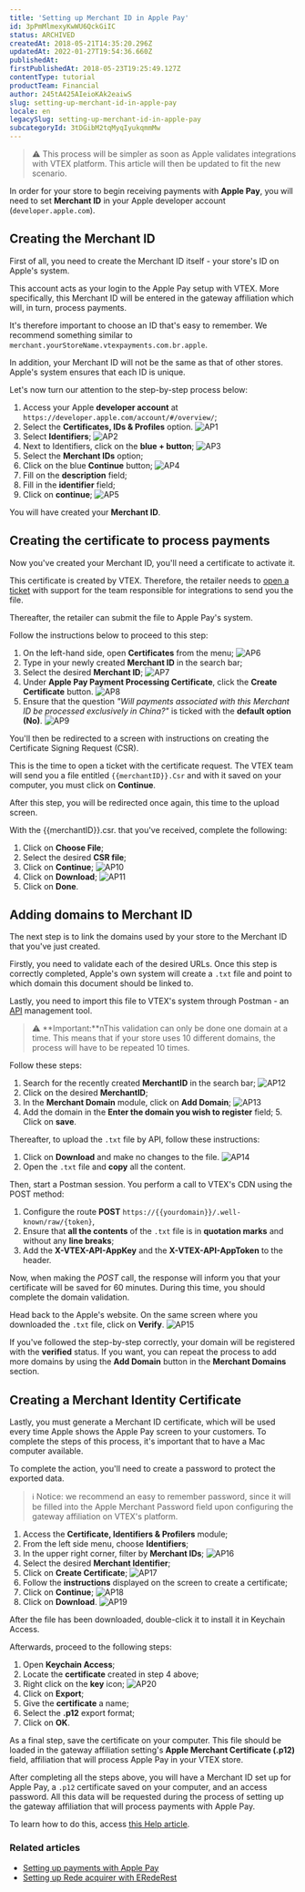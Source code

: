 ```yaml
---
title: 'Setting up Merchant ID in Apple Pay'
id: 3pPmMlmexyKwWU6QckGiIC
status: ARCHIVED
createdAt: 2018-05-21T14:35:20.296Z
updatedAt: 2022-01-27T19:54:36.660Z
publishedAt: 
firstPublishedAt: 2018-05-23T19:25:49.127Z
contentType: tutorial
productTeam: Financial
author: 245tA425AIeioKAk2eaiwS
slug: setting-up-merchant-id-in-apple-pay
locale: en
legacySlug: setting-up-merchant-id-in-apple-pay
subcategoryId: 3tDGibM2tqMyqIyukqmmMw
---
```


>⚠️ This process will be simpler as soon as Apple validates integrations with VTEX platform. This article will then be updated to fit the new scenario.

In order for your store to begin receiving payments with __Apple Pay__, you will need to set __Merchant ID__ in your Apple developer account (`developer.apple.com`). 

## Creating the Merchant ID

First of all, you need to create the Merchant ID itself - your store's ID on Apple's system.

This account acts as your login to the Apple Pay setup with VTEX. More specifically, this Merchant ID will be entered in the gateway affiliation which will, in turn, process payments.

It's therefore important to choose an ID that's easy to remember. We recommend something similar to `merchant.yourStoreName.vtexpayments.com.br.apple`.

In addition, your Merchant ID will not be the same as that of other stores. Apple's system ensures that each ID is unique.

Let's now turn our attention to the step-by-step process below:

1. Access your Apple __developer account__ at `https://developer.apple.com/account/#/overview/`;
2. Select the __Certificates, IDs & Profiles__ option.
![AP1](https://images.ctfassets.net/alneenqid6w5/6LeAGbVL1w66i4QeoUikfC/912141350c1d591a9bb057d791e2f8d5/AP1.PNG)
3. Select __Identifiers__;
 ![AP2](https://images.ctfassets.net/alneenqid6w5/23SE1jYWfCN6ZXTgQFYc1o/19fbe5f704aee658dd5a77f8e2f3b161/AP2.PNG)
4. Next to Identifiers, click on the __blue + button__;
![AP3](https://images.ctfassets.net/alneenqid6w5/4JGlrzDtI0BL3MDChr5gfn/2fb71b0a4dfc498baff3acb0546e5476/AP3.PNG)
5. Select the __Merchant IDs__ option;
6. Click on the blue __Continue__ button; ![AP4](https://images.ctfassets.net/alneenqid6w5/6OyfJq6Eeped4gNItoqD93/19edd37b12bb72d24d55058f5aa265bf/AP4.PNG)
7. Fill on the __description__ field;
8. Fill in the __identifier__ field;
9. Click on __continue__; ![AP5](https://images.ctfassets.net/alneenqid6w5/7cPYdu8tLJsQWH7FFemIxb/8d710da870e18a5db33e46f29d484882/AP5.PNG) 

You will have created your __Merchant ID__.

## Creating the certificate to process payments

Now you've created your Merchant ID, you'll need a certificate to activate it.

This certificate is created by VTEX. Therefore, the retailer needs to [open a ticket](https://help.vtex.com/en/tutorial/open-tickets-to-vtex-support--16yOEqpO32UQYygSmMSSAM) with support for the team responsible for integrations to send you the file.

Thereafter, the retailer can submit the file to Apple Pay's system.

Follow the instructions below to proceed to this step:

1. On the left-hand side, open __Certificates__ from the menu; ![AP6](https://images.ctfassets.net/alneenqid6w5/6F1QMQhaeedUplo0gYGaHd/bbc1c07ad0f8541f33a797b09224543a/AP6.PNG)
2. Type in your newly created __Merchant ID__ in the search bar;
3. Select the desired __Merchant ID__; ![AP7](https://images.ctfassets.net/alneenqid6w5/6McxWOZA6ZGUtsoxsRoVKb/d0f133d66267606fa998be562b57570b/AP7.PNG)
4. Under __Apple Pay Payment Processing Certificate__, click the __Create Certificate__ button. 
![AP8](https://images.ctfassets.net/alneenqid6w5/3Rp2Dt49HkCwzFHjScLjV/a83399b2270e638f3d480e4f885cc8d6/AP8.PNG)
5. Ensure that the question *"Will payments associated with this Merchant ID be processed exclusively in China?"* is ticked with the __default option (No)__.
![AP9](https://images.ctfassets.net/alneenqid6w5/Sp9juhAMuWRA1vHgk6pZ9/8eda99f583b842bb94a52d729fd4066a/AP9.PNG)

You'll then be redirected to a screen with instructions on creating the Certificate Signing Request (CSR). 

This is the time to open a ticket with the certificate request. The VTEX team will send you a file entitled `{{merchantID}}.Csr` and with it saved on your computer, you must click on __Continue__.

After this step, you will be redirected once again, this time to the upload screen. 

With the {{merchantID}}.csr. that you've received, complete the following:

1. Click on __Choose File__;
2.  Select the desired __CSR file__;
3.  Click on __Continue__; 
![AP10](https://images.ctfassets.net/alneenqid6w5/3hECpP7iFDlIO6PatZCOEY/d38bfb6be71f867c1f3182616a6fcb4b/AP10.PNG)
4. Click on __Download__;
![AP11](https://images.ctfassets.net/alneenqid6w5/5LZH1cD0JOe4dHN1noRbUE/2de89d38d2fde3f870c4274d32092c83/AP11.PNG)
5. Click on __Done__.

## Adding domains to Merchant ID

The next step is to link the domains used by your store to the Merchant ID that you've just created.

Firstly, you need to validate each of the desired URLs. Once this step is correctly completed, Apple's own system will create a `.txt` file and point to which domain this document should be linked to.

Lastly, you need to import this file to VTEX's system through Postman - an [API](https://help.vtex.com/en/tutorial/introduction-to-vtex-apis--3SjAqQ0BeUqu2ge8AiIkmW "APIs") management tool.

>⚠️ **Important:**nThis validation can only be done one domain at a time. This means that if your store uses 10 different domains, the process will have to be repeated 10 times.

Follow these steps:

1. Search for the recently created __MerchantID__ in the search bar;
![AP12](https://images.ctfassets.net/alneenqid6w5/4RnNU5b0rsfCpEKkj9dFnj/3ddb803ff21d56c9f54d214d9b8bf56f/AP12.PNG)
2. Click on the desired __MerchantID__;
3. In the __Merchant Domain__ module, click on __Add Domain__;
![AP13](https://images.ctfassets.net/alneenqid6w5/7pPoN1yAltfTpHQVQRzvb9/61da4650bae649475637cf185a228c4f/AP13.PNG)
4. Add the domain in the __Enter the domain you wish to register__ field;  5. Click on __save__.

Thereafter, to upload the `.txt` file by API, follow these instructions:

1. Click on __Download__ and make no changes to the file.
![AP14](https://images.ctfassets.net/alneenqid6w5/20a92ocy0wEVTY6zXqfa5w/56b96dc4d0fe44c322065a10af594980/AP14.PNG)
2. Open the `.txt` file and __copy__ all the content.

Then, start a Postman session. You perform a call to VTEX's CDN using the POST method:

1. Configure the route __POST__ `https://{{yourdomain}}/.well-known/raw/{token}`, 
2. Ensure that __all the contents__ of the `.txt` file is in __quotation marks__ and without any __line breaks__; 
3. Add the __X-VTEX-API-AppKey__ and the __X-VTEX-API-AppToken__ to the header.

Now, when making the _POST_ call, the response will inform you that your certificate will be saved for 60 minutes. During this time, you should complete the domain validation.

Head back to the Apple's website. On the same screen where you downloaded the `.txt` file, click on __Verify__.
![AP15](https://images.ctfassets.net/alneenqid6w5/2rG0fF8Bvo5TqsDqAHqL4j/92c7bc8601572cd80caf4bea8b101208/AP15.PNG)

If you've followed the step-by-step correctly, your domain will be registered with the __verified__ status. If you want, you can repeat the process to add more domains by using the __Add Domain__ button in the __Merchant Domains__ section. 

## Creating a Merchant Identity Certificate

Lastly, you must generate a Merchant ID certificate, which will be used every time Apple shows the Apple Pay screen to your customers. To complete the steps of this process, it's important that to have a Mac computer available.

To complete the action, you'll need to create a password to protect the exported data.

>ℹ️ Notice: we recommend an easy to remember password, since it will be filled into the Apple Merchant Password field upon configuring the gateway affiliation on VTEX's platform.  

1. Access the __Certificate, Identifiers & Profilers__ module;
2. From the left side menu, choose __Identifiers__;
3. In the upper right corner, filter by __Merchant IDs__; ![AP16](https://images.ctfassets.net/alneenqid6w5/5XBSpBP20NFq5HRQKpxQjS/e8f662462087cd43d0c8a5b7f7bdd4c3/AP16.PNG)
4. Select the desired __Merchant Identifier__;
5. Click on __Create Certificate__; ![AP17](https://images.ctfassets.net/alneenqid6w5/33Mm1jF8PBhIjj7X7LjAxc/181c7490381f754c0580d847da2c120d/AP17.PNG)
6. Follow the __instructions__ displayed on the screen to create a certificate;
7. Click on __Continue__;  ![AP18](https://images.ctfassets.net/alneenqid6w5/zY9tykCxck32wV3c9w1V8/bcacdf765e787fb104b8f7f70677c2df/AP18.PNG)
8. Click on __Download__.  ![AP19](https://images.ctfassets.net/alneenqid6w5/3VMp9diaN7L7M8dsopkWQo/6fa0b54d0a7310bfb7dd0cd183c2a56e/AP19.PNG)

After the file has been downloaded, double-click it to install it in Keychain Access.

Afterwards, proceed to the following steps:

1. Open __Keychain Access__;
2. Locate the __certificate__ created in step 4 above;
3. Right click on the __key__ icon; ![AP20](https://images.ctfassets.net/alneenqid6w5/1PqNUvHOaSVXkc4FfeMIEQ/cc421cbd0e0cfaff6f7763c861d84baf/AP20.PNG) 
4. Click on __Export__;
5. Give the __certificate__ a name;
6. Select the __.p12__ export format;
7. Click on __OK__.

As a final step, save the certificate on your computer. This file should be loaded in the gateway affiliation setting's __Apple Merchant Certificate (.p12)__ field, affiliation that will process Apple Pay in your VTEX store.

After completing all the steps above, you will have a Merchant ID set up for Apple Pay, a `.p12` certificate saved on your computer, and an access password. All this data will be requested during the process of setting up the gateway affiliation that will process payments with Apple Pay. 

To learn how to do this, access [this Help article](/en/tutorial/setting-up-rede-acquirer-with-erederest).

### Related articles
- [Setting up payments with Apple Pay](/en/tutorial/setting-up-payments-with-apple-pay)
- [Setting up Rede acquirer with ERedeRest](/en/tutorial/setting-up-rede-acquirer-with-erederest)
